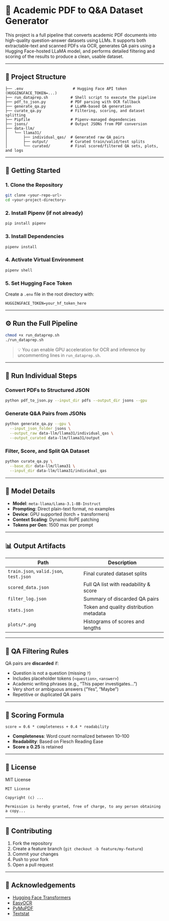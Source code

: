 # 🧠 Academic PDF to Q&A Dataset Generator

This project is a full pipeline that converts academic PDF documents into high-quality question-answer datasets using LLMs. It supports both extractable-text and scanned PDFs via OCR, generates QA pairs using a Hugging Face-hosted LLaMA model, and performs detailed filtering and scoring of the results to produce a clean, usable dataset.

---

## 📁 Project Structure

```
├── .env                      # Hugging Face API token (HUGGINGFACE_TOKEN=...)
├── run_dataprep.sh          # Shell script to execute the pipeline
├── pdf_to_json.py           # PDF parsing with OCR fallback
├── generate_qa.py           # LLaMA-based QA generation
├── curate_qa.py             # Filtering, scoring, and dataset splitting
├── Pipfile                  # Pipenv-managed dependencies
├── jsons/                   # Output JSONs from PDF conversion
├── data-llm/
│   └── llama31/
│       ├── individual_qas/  # Generated raw QA pairs
│       ├── output/          # Curated train/valid/test splits
│       └── curated/         # Final scored/filtered QA sets, plots, and logs
```

---

## 🚀 Getting Started

### 1. Clone the Repository

```bash
git clone <your-repo-url>
cd <your-project-directory>
```

### 2. Install Pipenv (if not already)

```bash
pip install pipenv
```

### 3. Install Dependencies

```bash
pipenv install
```

### 4. Activate Virtual Environment

```bash
pipenv shell
```

### 5. Set Hugging Face Token

Create a `.env` file in the root directory with:

```env
HUGGINGFACE_TOKEN=your_hf_token_here
```

---

## ⚙️ Run the Full Pipeline

```bash
chmod +x run_dataprep.sh
./run_dataprep.sh
```

> 💡 You can enable GPU acceleration for OCR and inference by uncommenting lines in `run_dataprep.sh`.

---

## 🧩 Run Individual Steps

### Convert PDFs to Structured JSON

```bash
python pdf_to_json.py --input_dir pdfs --output_dir jsons --gpu
```

### Generate Q&A Pairs from JSONs

```bash
python generate_qa.py --gpu \
  --input_json_folder jsons \
  --output_raw data-llm/llama31/individual_qas \
  --output_curated data-llm/llama31/output
```

### Filter, Score, and Split QA Dataset

```bash
python curate_qa.py \
  --base_dir data-llm/llama31 \
  --input_dir data-llm/llama31/individual_qas
```

---

## 🧠 Model Details

- **Model**: `meta-llama/Llama-3.1-8B-Instruct`
- **Prompting**: Direct plain-text format, no examples
- **Device**: GPU supported (torch + transformers)
- **Context Scaling**: Dynamic RoPE patching
- **Tokens per Gen**: 1500 max per prompt

---

## 📊 Output Artifacts

| Path                                      | Description                              |
|------------------------------------------|------------------------------------------|
| `train.json`, `valid.json`, `test.json`  | Final curated dataset splits             |
| `scored_data.json`                       | Full QA list with readability & score    |
| `filter_log.json`                        | Summary of discarded QA pairs            |
| `stats.json`                             | Token and quality distribution metadata  |
| `plots/*.png`                            | Histograms of scores and lengths         |

---

## 🧼 QA Filtering Rules

QA pairs are **discarded** if:
- Question is not a question (missing `?`)
- Includes placeholder tokens (`<question>`, `<answer>`)
- Academic writing phrases (e.g., “This paper investigates…”)
- Very short or ambiguous answers (“Yes”, “Maybe”)
- Repetitive or duplicated QA pairs

---

## 🧮 Scoring Formula

```
score = 0.6 * completeness + 0.4 * readability
```

- **Completeness**: Word count normalized between 10–100
- **Readability**: Based on Flesch Reading Ease
- **Score ≥ 0.25** is retained

---

## 🪪 License

MIT License

```
MIT License

Copyright (c) ...

Permission is hereby granted, free of charge, to any person obtaining a copy...
```

---

## 🤝 Contributing

1. Fork the repository
2. Create a feature branch (`git checkout -b feature/my-feature`)
3. Commit your changes
4. Push to your fork
5. Open a pull request

---

## 🙏 Acknowledgements

- [Hugging Face Transformers](https://huggingface.co/docs/transformers/index)
- [EasyOCR](https://github.com/JaidedAI/EasyOCR)
- [PyMuPDF](https://pymupdf.readthedocs.io/)
- [Textstat](https://pypi.org/project/textstat/)
